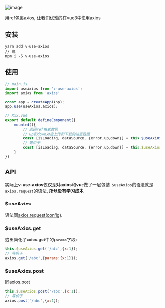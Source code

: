 ![image](https://user-images.githubusercontent.com/8264787/122703871-146b6d00-d285-11eb-8609-e967964e5e0d.png)

用ref包裹axios, 让我们优雅的在vue3中使用axios


## 安装
```
yarn add v-use-axios
// 或
npm i -S v-use-axios
```

## 使用

```javascript
// main.js
import useAxios from 'v-use-axios';
import axios from 'axios'

const app = createApp(App);
app.use(useAxios,axios);
```

```javascript
// Xxx.vue
export default defineComponent({
    mounted(){
        // 返回ref格式数据
        // up和down对应上传和下载的进度数据
        const [isLoading, dataSource, {error,up,down}] = this.$useAxios({url:'/abc'});
        // 等价于
        const [isLoading, dataSource, {error,up,down}] = this.$useAxios.get('/abc');
    }
})
```

## API
实际上**v-use-axios**仅仅是对**axios**和**vue**做了一层包装, `$useAxios`的语法就是`axios.request`的语法, **所以没有学习成本**.

### $useAxios
语法同[axios.request(config)](https://github.com/axios/axios#request-config).


### $useAxios.get

这里简化了axios.get中的`params`字段:

```javascript
this.$useAxios.get('/abc',{x:1});
// 等价于
axios.get('/abc',{params:{x:1}});
```

### $useAxios.post
同axios.post
```javascript
this.$useAxios.post('/abc',{x:1});
// 等价于
axios.post('/abc',{x:1});
```